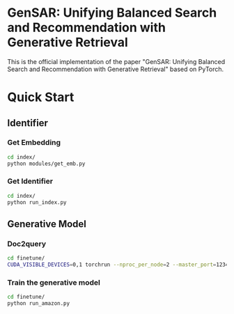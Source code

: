 # GenSAR: Unifying Balanced Search and Recommendation with Generative Retrieval
This is the official implementation of the paper "GenSAR: Unifying Balanced Search and Recommendation with Generative Retrieval" based on PyTorch.


# Quick Start


## Identifier

### Get Embedding

```bash
cd index/
python modules/get_emb.py
```

### Get Identifier

```bash
cd index/
python run_index.py
```


## Generative Model

### Doc2query

```bash
cd finetune/
CUDA_VISIBLE_DEVICES=0,1 torchrun --nproc_per_node=2 --master_port=12345 extract_query.py
```


### Train the generative model

```bash
cd finetune/
python run_amazon.py
```